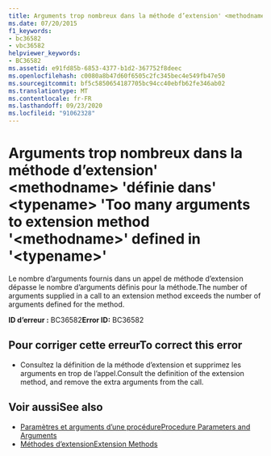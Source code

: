 ```yaml
---
title: Arguments trop nombreux dans la méthode d’extension' <methodname> 'définie dans' <typename> '
ms.date: 07/20/2015
f1_keywords:
- bc36582
- vbc36582
helpviewer_keywords:
- BC36582
ms.assetid: e91fd85b-6853-4377-b1d2-367752f8deec
ms.openlocfilehash: c0080a8b47d60f6505c2fc345bec4e549fb47e50
ms.sourcegitcommit: bf5c5850654187705bc94cc40ebfb62fe346ab02
ms.translationtype: MT
ms.contentlocale: fr-FR
ms.lasthandoff: 09/23/2020
ms.locfileid: "91062328"
---
```

# <a name="too-many-arguments-to-extension-method-methodname-defined-in-typename"></a><span data-ttu-id="b2d70-102">Arguments trop nombreux dans la méthode d’extension' \<methodname> 'définie dans' \<typename> '</span><span class="sxs-lookup"><span data-stu-id="b2d70-102">Too many arguments to extension method '\<methodname>' defined in '\<typename>'</span></span>

<span data-ttu-id="b2d70-103">Le nombre d’arguments fournis dans un appel de méthode d’extension dépasse le nombre d’arguments définis pour la méthode.</span><span class="sxs-lookup"><span data-stu-id="b2d70-103">The number of arguments supplied in a call to an extension method exceeds the number of arguments defined for the method.</span></span>  
  
 <span data-ttu-id="b2d70-104">**ID d’erreur :** BC36582</span><span class="sxs-lookup"><span data-stu-id="b2d70-104">**Error ID:** BC36582</span></span>  
  
## <a name="to-correct-this-error"></a><span data-ttu-id="b2d70-105">Pour corriger cette erreur</span><span class="sxs-lookup"><span data-stu-id="b2d70-105">To correct this error</span></span>  
  
- <span data-ttu-id="b2d70-106">Consultez la définition de la méthode d’extension et supprimez les arguments en trop de l’appel.</span><span class="sxs-lookup"><span data-stu-id="b2d70-106">Consult the definition of the extension method, and remove the extra arguments from the call.</span></span>  
  
## <a name="see-also"></a><span data-ttu-id="b2d70-107">Voir aussi</span><span class="sxs-lookup"><span data-stu-id="b2d70-107">See also</span></span>

- [<span data-ttu-id="b2d70-108">Paramètres et arguments d’une procédure</span><span class="sxs-lookup"><span data-stu-id="b2d70-108">Procedure Parameters and Arguments</span></span>](../programming-guide/language-features/procedures/procedure-parameters-and-arguments.md)
- [<span data-ttu-id="b2d70-109">Méthodes d’extension</span><span class="sxs-lookup"><span data-stu-id="b2d70-109">Extension Methods</span></span>](../programming-guide/language-features/procedures/extension-methods.md)
